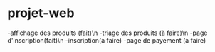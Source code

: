 # projet-web

-affichage des  produits (fait)\n
-triage des produits (à faire)\n
-page d'inscription(fait)\n
-inscription(à faire)
-page de payement (à faire)
